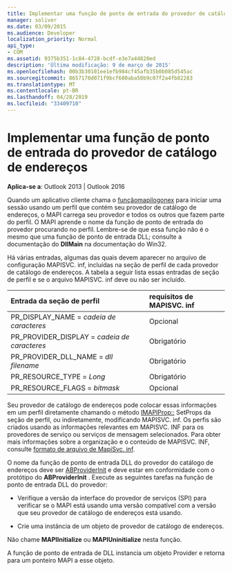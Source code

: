 ```yaml
---
title: Implementar uma função de ponto de entrada do provedor de catálogo de endereços
manager: soliver
ms.date: 03/09/2015
ms.audience: Developer
localization_priority: Normal
api_type:
- COM
ms.assetid: 9375b351-1c84-4728-bcdf-e3e7a44820ed
description: 'Última modificação: 9 de março de 2015'
ms.openlocfilehash: 00b3b30101ee1efb984cf45afb35b0b085d545ac
ms.sourcegitcommit: 8657170d071f9bcf680aba50b9c07f2a4fb82283
ms.translationtype: MT
ms.contentlocale: pt-BR
ms.lasthandoff: 04/28/2019
ms.locfileid: "33409710"
---
```

# <a name="implementing-an-address-book-provider-entry-point-function"></a>Implementar uma função de ponto de entrada do provedor de catálogo de endereços

  
  
**Aplica-se a**: Outlook 2013 | Outlook 2016 
  
Quando um aplicativo cliente chama o [funçãomapilogonex](mapilogonex.md) para iniciar uma sessão usando um perfil que contém seu provedor de catálogo de endereços, o MAPI carrega seu provedor e todos os outros que fazem parte do perfil. O MAPI aprende o nome da função de ponto de entrada do provedor procurando no perfil. Lembre-se de que essa função não é o mesmo que uma função de ponto de entrada DLL; consulte a documentação do **DllMain** na documentação do Win32. 
  
Há várias entradas, algumas das quais devem aparecer no arquivo de configuração MAPISVC. inf, incluídas na seção de perfil de cada provedor de catálogo de endereços. A tabela a seguir lista essas entradas de seção de perfil e se o arquivo MAPISVC. inf deve ou não ser incluído.
  
|**Entrada da seção de perfil**|**requisitos de MAPISVC. inf**|
|:-----|:-----|
|PR_DISPLAY_NAME = _cadeia de caracteres_ <br/> |Opcional  <br/> |
|PR_PROVIDER_DISPLAY = _cadeia de caracteres_ <br/> |Obrigatório  <br/> |
|PR_PROVIDER_DLL_NAME = _dll filename_ <br/> |Obrigatório  <br/> |
|PR_RESOURCE_TYPE = _Long_ <br/> |Obrigatório  <br/> |
|PR_RESOURCE_FLAGS = _bitmask_ <br/> |Opcional  <br/> |
   
Seu provedor de catálogo de endereços pode colocar essas informações em um perfil diretamente chamando o método [IMAPIProp::](imapiprop-setprops.md) SetProps da seção de perfil, ou indiretamente, modificando MAPISVC. inf. Os perfis são criados usando as informações relevantes em MAPISVC. INF para os provedores de serviço ou serviços de mensagem selecionados. Para obter mais informações sobre a organização e o conteúdo de MAPISVC. INF, consulte [formato de arquivo de MapiSvc. inf](file-format-of-mapisvc-inf.md).
  
O nome da função de ponto de entrada DLL do provedor do catálogo de endereços deve ser [ABProviderInit](abproviderinit.md) e deve estar em conformidade com o protótipo do **ABProviderInit** . Execute as seguintes tarefas na função de ponto de entrada DLL do provedor: 
  
- Verifique a versão da interface do provedor de serviços (SPI) para verificar se o MAPI está usando uma versão compatível com a versão que seu provedor de catálogo de endereços está usando.
    
- Crie uma instância de um objeto de provedor de catálogo de endereços.
    
Não chame **MAPIInitialize** ou **MAPIUninitialize** nesta função. 
  
A função de ponto de entrada de DLL instancia um objeto Provider e retorna para um ponteiro MAPI a esse objeto. 
  

